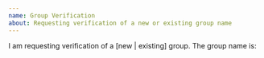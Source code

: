 ```yaml
---
name: Group Verification
about: Requesting verification of a new or existing group name
---
```


I am requesting verification of a [new | existing] group. The group name is: 

